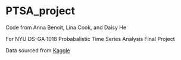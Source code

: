 # PTSA_project

Code from Anna Benoit, Lina Cook, and Daisy He

For NYU DS-GA 1018 Probabalistic Time Series Analysis Final Project

Data sourced from [Kaggle](https://www.kaggle.com/wiseair/air-quality-in-milan-summer-2020)
